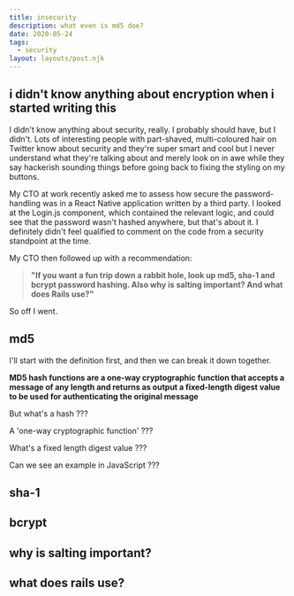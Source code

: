 ```yaml
---
title: insecurity
description: what even is md5 doe?
date: 2020-05-24
tags:
  - security
layout: layouts/post.njk
---
```


## i didn't know anything about encryption when i started writing this

I didn't know anything about security, really. I probably should have, but I didn't. Lots of interesting people with part-shaved, multi-coloured hair on Twitter know about security and they're super smart and cool but I never understand what they're talking about and merely look on in awe while they say hackerish sounding things before going back to fixing the styling on my buttons.

My CTO at work recently asked me to assess how secure the password-handling was in a React Native application written by a third party. I looked at the Login.js component, which contained the relevant logic, and could see that the password wasn't hashed anywhere, but that's about it. I definitely didn't feel qualified to comment on the code from a security standpoint at the time.

My CTO then followed up with a recommendation:

> **"If you want a fun trip down a rabbit hole, look up md5, sha-1 and bcrypt password hashing. Also why is salting important? And what does Rails use?"**

So off I went.

## md5

I'll start with the definition first, and then we can break it down together.

**MD5 hash functions are a one-way cryptographic function that accepts a message of any length and returns as output a fixed-length digest value to be used for authenticating the original message**

But what's a hash ???

A 'one-way cryptographic function' ???

What's a fixed length digest value ???

Can we see an example in JavaScript ???

## sha-1

## bcrypt

## why is salting important?

## what does rails use?
